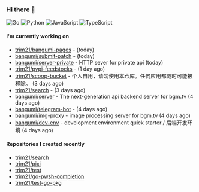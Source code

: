 ### Hi there 👋

![Go](https://img.shields.io/badge/go-%2300ADD8.svg?style=for-the-badge&logo=go&logoColor=white)
![Python](https://img.shields.io/badge/python-3670A0?style=for-the-badge&logo=python&logoColor=ffdd54)
![JavaScript](https://img.shields.io/badge/javascript-%23323330.svg?style=for-the-badge&logo=javascript&logoColor=%23F7DF1E)
![TypeScript](https://img.shields.io/badge/typescript-%23007ACC.svg?style=for-the-badge&logo=typescript&logoColor=white)

#### I'm currently working on

- [trim21/bangumi-pages](https://github.com/trim21/bangumi-pages) -  (today)
- [bangumi/submit-patch](https://github.com/bangumi/submit-patch) -  (today)
- [bangumi/server-private](https://github.com/bangumi/server-private) - HTTP sever for private api (today)
- [trim21/pypi-feedstocks](https://github.com/trim21/pypi-feedstocks) -  (1 day ago)
- [trim21/scoop-bucket](https://github.com/trim21/scoop-bucket) - 个人自用，请勿使用本仓库。任何应用都随时可能被移除。 (3 days ago)
- [trim21/search](https://github.com/trim21/search) -  (3 days ago)
- [bangumi/server](https://github.com/bangumi/server) - The next-generation api backend server for bgm.tv (4 days ago)
- [bangumi/telegram-bot](https://github.com/bangumi/telegram-bot) -  (4 days ago)
- [bangumi/img-proxy](https://github.com/bangumi/img-proxy) - image processing server for bgm.tv (4 days ago)
- [bangumi/dev-env](https://github.com/bangumi/dev-env) - development environment quick starter / 后端开发环境 (4 days ago)

#### Repositories I created recently

- [trim21/search](https://github.com/trim21/search)
- [trim21/pixi](https://github.com/trim21/pixi)
- [trim21/test](https://github.com/trim21/test)
- [trim21/go-pwsh-completion](https://github.com/trim21/go-pwsh-completion)
- [trim21/test-go-pkg](https://github.com/trim21/test-go-pkg)
